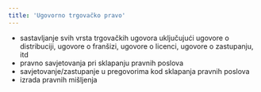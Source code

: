 ```yaml
---
title: 'Ugovorno trgovačko pravo'
---
```


- sastavljanje svih vrsta trgovačkih ugovora uključujući ugovore o distribuciji, ugovore o franšizi, ugovore o licenci, ugovore o zastupanju, itd
- pravno savjetovanja pri sklapanju pravnih poslova
- savjetovanje/zastupanje u pregovorima kod sklapanja pravnih poslova
- izrada pravnih mišljenja